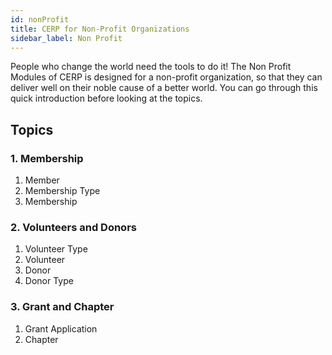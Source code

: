 ```yaml
---
id: nonProfit
title: CERP for Non-Profit Organizations
sidebar_label: Non Profit
---
```


People who change the world need the tools to do it! The Non Profit Modules of CERP is designed for a non-profit organization, so that they can deliver well on their noble cause of a better world. You can go through this quick introduction before looking at the topics.

## Topics

### 1. Membership

1. Member
1. Membership Type
1. Membership

### 2. Volunteers and Donors

1. Volunteer Type
1. Volunteer
1. Donor
1. Donor Type

### 3. Grant and Chapter

1. Grant Application
1. Chapter
